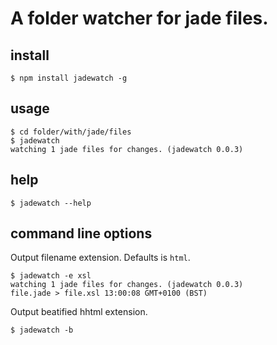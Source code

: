 # A folder watcher for jade files.

## install

    $ npm install jadewatch -g

## usage

    $ cd folder/with/jade/files
    $ jadewatch
    watching 1 jade files for changes. (jadewatch 0.0.3)

## help

	$ jadewatch --help

## command line options

Output filename extension. Defaults is `html`.

    $ jadewatch -e xsl
    watching 1 jade files for changes. (jadewatch 0.0.3)
    file.jade > file.xsl 13:00:08 GMT+0100 (BST)

Output beatified hhtml extension. 

    $ jadewatch -b